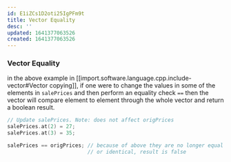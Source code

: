 ```yaml
---
id: E1iZCs1D2oti25IgPFm9t
title: Vector Equality
desc: ''
updated: 1641377063526
created: 1641377063526
---
```


### Vector Equality

in the above example in [[import.software.language.cpp.include-vector#Vector copying]], if one were to change the values in some of the elements in `salePrices` and then perform an equality check `==` then the vector will compare element to element through the whole vector and return a boolean result.

```cpp
// Update salePrices. Note: does not affect origPrices
salePrices.at(2) = 27;
salePrices.at(3) = 35;

salePrices == origPrices; // because of above they are no longer equal
						  // or identical, result is false
```

